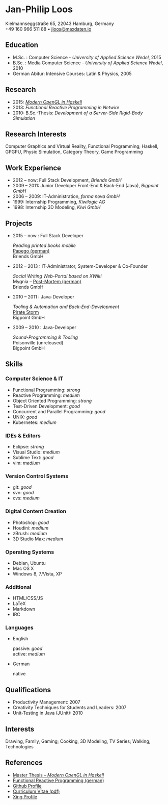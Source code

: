 # Jan-Philip Loos  
Kielmannseggstraße 65, 22043 Hamburg, Germany  
+49 160 966 511 88 • <jloos@maxdaten.io>

## Education
- M.Sc. : Computer Science - *University of Applied Science Wedel*, 2015
- B.Sc. : Media Computer Science - *University of Applied Science Wedel*, 2010
- German Abitur: Intensive Courses: Latin & Physics, 2005

## Research
- 2015: [*Modern OpenGL in Haskell*](https://github.com/MaxDaten/master-thesis/releases/download/1.0/master-thesis.pdf)
- 2013: *Functional Reactive Programming in Netwire*
- 2010: B.Sc.-Thesis: *Development of a Server-Side Rigid-Body Simulation*


## Research Interests
Computer Graphics and Virtual Reality, Functional Programming; Haskell,  
GPGPU, Physic Simulation, Category Theory, Game Programming


## Work Experience
- 2012 – now: Full Stack Development, *Briends GmbH*
- 2009 – 2011: Junior Developer Front-End & Back-End (Java), *Bigpoint GmbH*
- 2006 – 2009: IT-Administration, *forma nova GmbH*
- 1999: Internship Programming, *Kiwilogic AG*
- 1998: Internship 3D Modeling, *Kiwi GmbH*


## Projects
- 2015 – now : Full Stack Developer

	*Reading printed books mobile*   
	[Papego (german)](http://papego.de)   
	Briends GmbH

- 2012 – 2013 : IT-Administrator, System-Developer & Co-Founder

	*Social Writing Web-Portal based on XWiki*  
	Mygnia – [Post-Mortem (german)](http://karl-olsberg.jimdo.com/mygnia/)  
	Briends GmbH

- 2010 – 2011 : Java-Developer

	*Tooling & Automation and Back-End-Development*  
	[Pirate Storm]((http://www.piratestorm.de/?locale=en_GB))  
	Bigpoint GmbH

- 2009 – 2010 : Java-Developer

	*Sound-Programming & Tooling*  
	Poisonville (unreleased)  
	Bigpoint GmbH

## Skills

### Computer Science & IT
- Functional Programming: *strong*
- Reactive Programming: *medium*
- Object Oriented Programming: *strong*
- Test-Driven Development: *good*
- Concurrent and Parallel Programming: *good*
- UNIX: *good*
- Kubernetes: *medium*


### IDEs & Editors
- Eclipse: *strong*
- Visual Studio: *medium*
- Sublime Text: *good*
- vim: *medium*

### Version Control Systems
- git: *good*
- svn: *good*
- cvs: *medium*

### Digital Content Creation
- Photoshop: *good*
- Houdini: *medium*
- zBrush: *medium*
- 3D Studio Max: *medium*


### Operating Systems
- Debian, Ubuntu
- Mac OS X
- Windows 8, 7/Vista, XP


### Additional
- HTML/CSS/JS
- LaTeX
- Markdown
- IRC

### Languages
- English

	passive: *good*  
	active: *medium*

- German

	native

## Qualifications
- Productivity Management: 2007
- Creativity Techniques for Students and Leaders: 2007
- Unit-Testing in Java (JUnit): 2010

## Interests
Drawing, Family, Gaming; Cooking, 3D Modeling, TV Series; Walking; Technologies

## References
- [Master Thesis – *Modern OpenGL in Haskell*](https://github.com/MaxDaten/master-thesis/releases/download/1.0/master-thesis.pdf)
- [Functional Reactive Programming (german)](http://stud.fh-wedel.de/~inf9912/research/20131207-info-seminar-frp-netwire/)
- [Github Profile](https://github.com/MaxDaten)
- [Curriculum Vitae (pdf)](./curriculum-vitae.pdf)
- [Xing Profile](https://www.xing.com/profile/JanPhilip_Loos/cv)
